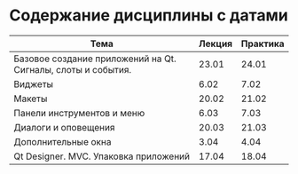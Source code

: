 # Содержание дисциплины с датами

| Тема                                                         | Лекция | Практика |
| ------------------------------------------------------------ | ------ | -------- |
| Базовое создание приложений на Qt. Сигналы, слоты и события. | 23.01  | 24.01    |
| Виджеты                                                      | 6.02   | 7.02     |
| Макеты                                                       | 20.02  | 21.02    |
| Панели инструментов и меню                                   | 6.03   | 7.03     |
| Диалоги и оповещения                                         | 20.03  | 21.03    |
| Дополнительные окна                                          | 3.04   | 4.04     |
| Qt Designer. MVC. Упаковка приложений                        | 17.04  | 18.04    |
